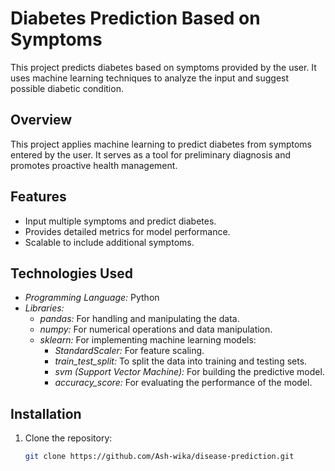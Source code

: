 # Diabetes Prediction Based on Symptoms

This project predicts diabetes based on symptoms provided by the user. It uses machine learning techniques to analyze the input and suggest possible diabetic condition.

## Overview
This project applies machine learning to predict diabetes from symptoms entered by the user. It serves as a tool for preliminary diagnosis and promotes proactive health management.

## Features
- Input multiple symptoms and predict diabetes.
- Provides detailed metrics for model performance.
- Scalable to include additional symptoms.

## Technologies Used
- *Programming Language:* Python
- *Libraries:*
  - *pandas:* For handling and manipulating the data.
  - *numpy:* For numerical operations and data manipulation.
  - *sklearn:* For implementing machine learning models:
    - *StandardScaler:* For feature scaling.
    - *train_test_split:* To split the data into training and testing sets.
    - *svm (Support Vector Machine):* For building the predictive model.
    - *accuracy_score:* For evaluating the performance of the model.

## Installation
1. Clone the repository:
   ```bash
   git clone https://github.com/Ash-wika/disease-prediction.git
